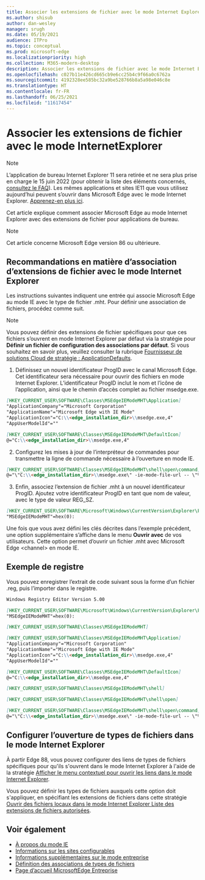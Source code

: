 ```yaml
---
title: Associer les extensions de fichier avec le mode Internet Explorer
ms.author: shisub
author: dan-wesley
manager: srugh
ms.date: 05/19/2021
audience: ITPro
ms.topic: conceptual
ms.prod: microsoft-edge
ms.localizationpriority: high
ms.collection: M365-modern-desktop
description: Associer les extensions de fichier avec le mode Internet Explorer
ms.openlocfilehash: c027b11e426cd665cb9e6cc25b4c9f66a0c6762a
ms.sourcegitcommit: 4192328ee585bc32a9be528766b8a5a98e046c8e
ms.translationtype: HT
ms.contentlocale: fr-FR
ms.lasthandoff: 06/25/2021
ms.locfileid: "11617454"
---
```

# <a name="associate-file-extensions-with-internet-explorer-mode"></a>Associer les extensions de fichier avec le mode InternetExplorer

>[!Note]
> L’application de bureau Internet Explorer 11 sera retirée et ne sera plus prise en charge le 15 juin 2022 (pour obtenir la liste des éléments concernés, [consultez le FAQ](https://techcommunity.microsoft.com/t5/windows-it-pro-blog/internet-explorer-11-desktop-app-retirement-faq/ba-p/2366549)). Les mêmes applications et sites IE11 que vous utilisez aujourd’hui peuvent s’ouvrir dans Microsoft Edge avec le mode Internet Explorer. [Apprenez-en plus ici](https://blogs.windows.com/windowsexperience/2021/05/19/the-future-of-internet-explorer-on-windows-10-is-in-microsoft-edge/).

Cet article explique comment associer Microsoft Edge au mode Internet Explorer avec des extensions de fichier pour applications de bureau.

> [!NOTE]
> Cet article concerne Microsoft Edge version 86 ou ultérieure.

## <a name="guidance-for-file-extension-association-with-internet-explorer-mode"></a>Recommandations en matière d’association d’extensions de fichier avec le mode Internet Explorer

Les instructions suivantes indiquent une entrée qui associe Microsoft Edge au mode IE avec le type de fichier .mht. Pour définir une association de fichiers, procédez comme suit.

> [!NOTE]
> Vous pouvez définir des extensions de fichier spécifiques pour que ces fichiers s’ouvrent en mode Internet Explorer par défaut via la stratégie pour **Définir un fichier de configuration des associations par défaut**. Si vous souhaitez en savoir plus, veuillez consulter la rubrique [Fournisseur de solutions Cloud de stratégie : ApplicationDefaults](/windows/client-management/mdm/policy-csp-applicationdefaults#applicationdefaults-defaultassociationsconfiguration).

1. Définissez un nouvel identificateur ProgID avec le canal Microsoft Edge. Cet identificateur sera nécessaire pour ouvrir des fichiers en mode Internet Explorer. L’identificateur ProgID inclut le nom et l’icône de l’application, ainsi que le chemin d’accès complet au fichier msedge.exe.

```markdown
[HKEY_CURRENT_USER\SOFTWARE\Classes\MSEdgeIEModeMHT\Application]
"ApplicationCompany"="Microsoft Corporation"
"ApplicationName"="Microsoft Edge with IE Mode"
"ApplicationIcon"="C:\\<edge_installation_dir>\\msedge.exe,4"
"AppUserModelId"=""
```

```markdown
[HKEY_CURRENT_USER\SOFTWARE\Classes\MSEdgeIEModeMHT\DefaultIcon]
@="C:\\<edge_installation_dir>\\msedge.exe,4"
```

2. Configurez les mises à jour de l’interpréteur de commandes pour transmettre la ligne de commande nécessaire à l’ouverture en mode IE.

```markdown
[HKEY_CURRENT_USER\SOFTWARE\Classes\MSEdgeIEModeMHT\shell\open\command]
@="\"C:\\<edge_installation_dir>\\msedge.exe\" -ie-mode-file-url -- \"%1\""
```

3. Enfin, associez l’extension de fichier .mht à un nouvel identificateur ProgID. Ajoutez votre identificateur ProgID en tant que nom de valeur, avec le type de valeur REG_SZ.

```markdown
[HKEY_CURRENT_USER\SOFTWARE\Microsoft\Windows\CurrentVersion\Explorer\FileExts\.mht\OpenWithProgids]
"MSEdgeIEModeMHT"=hex(0):
```

Une fois que vous avez défini les clés décrites dans l’exemple précédent, une option supplémentaire s’affiche dans le menu **Ouvrir avec** de vos utilisateurs. Cette option permet d’ouvrir un fichier .mht avec Microsoft Edge \<channel\> en mode IE.

## <a name="registry-example"></a>Exemple de registre

Vous pouvez enregistrer l’extrait de code suivant sous la forme d’un fichier .reg, puis l’importer dans le registre.

```markdown
Windows Registry Editor Version 5.00

[HKEY_CURRENT_USER\SOFTWARE\Microsoft\Windows\CurrentVersion\Explorer\FileExts\.mht\OpenWithProgids]
"MSEdgeIEModeMHT"=hex(0):

[HKEY_CURRENT_USER\SOFTWARE\Classes\MSEdgeIEModeMHT]

[HKEY_CURRENT_USER\SOFTWARE\Classes\MSEdgeIEModeMHT\Application]
"ApplicationCompany"="Microsoft Corporation"
"ApplicationName"="Microsoft Edge with IE Mode"
"ApplicationIcon"="C:\\<edge_installation_dir>\\msedge.exe,4"
"AppUserModelId"=""

[HKEY_CURRENT_USER\SOFTWARE\Classes\MSEdgeIEModeMHT\DefaultIcon]
@="C:\\<edge_installation_dir>\\msedge.exe,4"

[HKEY_CURRENT_USER\SOFTWARE\Classes\MSEdgeIEModeMHT\shell]

[HKEY_CURRENT_USER\SOFTWARE\Classes\MSEdgeIEModeMHT\shell\open]

[HKEY_CURRENT_USER\SOFTWARE\Classes\MSEdgeIEModeMHT\shell\open\command]
@="\"C:\\<edge_installation_dir>\\msedge.exe\" -ie-mode-file-url -- \"%1\""

```

## <a name="configuring-file-types-to-open-in-internet-explorer-mode"></a>Configurer l’ouverture de types de fichiers dans le mode Internet Explorer

À partir Edge 88, vous pouvez configurer des liens de types de fichiers spécifiques pour qu'ils s'ouvrent dans le mode Internet Explorer à l'aide de la stratégie [Afficher le menu contextuel pour ouvrir les liens dans le mode Internet Explorer](./microsoft-edge-policies.md#internetexplorerintegrationreloadiniemodeallowed).

Vous pouvez définir les types de fichiers auxquels cette option doit s'appliquer, en spécifiant les extensions de fichiers dans cette stratégie [Ouvrir des fichiers locaux dans le mode Internet Explorer Liste des extensions de fichiers autorisées](./microsoft-edge-policies.md#internetexplorerintegrationlocalfileextensionallowlist). 

## <a name="see-also"></a>Voir également

- [À propos du mode IE](./edge-ie-mode.md)
- [Informations sur les sites configurables](./edge-learnmore-configurable-sites-ie-mode.md)
- [Informations supplémentaires sur le mode entreprise](/internet-explorer/ie11-deploy-guide/enterprise-mode-overview-for-ie11)
- [Définition des associations de types de fichiers](/windows/win32/shell/fa-file-types)
- [Page d’accueil MicrosoftEdge Entreprise](https://aka.ms/EdgeEnterprise)